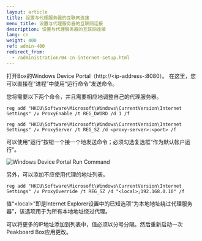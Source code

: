 ```yaml
---
layout: article
title: 设置与代理服务器的互联网连接
menu_title: 设置与代理服务器的互联网连接
description: 设置与代理服务器的互联网连接
lang: cn
weight: 400
ref: admin-400
redirect_from:
  - /administration/04-cn-internet-setup.html
---
```


打开Box的Windows Device Portal（http://<ip-address-<peakboard>:8080）。
在这里，您可以直接在“进程”中使用“运行命令”发送命令。

您将需要以下两个命令，并且需要相应地调整自己的代理服务器。


```
reg add "HKCU\Software\Microsoft\Windows\CurrentVersion\Internet Settings" /v ProxyEnable /t REG_DWORD /d 1 /f
```


```
reg add "HKCU\Software\Microsoft\Windows\CurrentVersion\Internet Settings" /v ProxyServer /t REG_SZ /d <proxy-server>:<port> /f
```

可以使用“运行”按钮一个接一个地发送命令；必须勾选复选框“作为默认帐户运行”。

![Windows Device Portal Run Command](/assets/images/admin/internet-setup/proxy.png)

另外，可以添加不应使用代理的地址列表。

```
reg add "HKCU\Software\Microsoft\Windows\CurrentVersion\Internet Settings" /v ProxyOverride /t REG_SZ /d "<local>;192.168.0.10" /f
```

值“\<local\>”即是Internet Explorer设置中的已知选项“为本地地址绕过代理服务器”，该选项用于为所有本地地址绕过代理。

可以将更多的IP地址添加到列表中，值必须以分号分隔。然后重新启动一次Peakboard Box应用更改。
